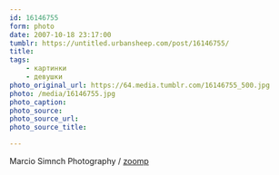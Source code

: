 ```yaml
---
id: 16146755
form: photo
date: 2007-10-18 23:17:00
tumblr: https://untitled.urbansheep.com/post/16146755/
title:
tags:
    - картинки
    - девушки
photo_original_url: https://64.media.tumblr.com/16146755_500.jpg
photo: /media/16146755.jpg
photo_caption: 
photo_source:
photo_source_url:
photo_source_title:

---
```


<p>Marcio Simnch Photography / <a href="http://marciosimnch.com/zoomp/">zoomp</a></p>
